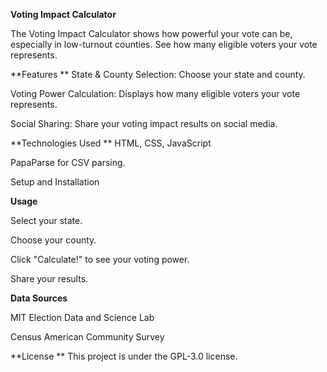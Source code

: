 **Voting Impact Calculator**

The Voting Impact Calculator shows how powerful your vote can be, especially in low-turnout counties. See how many eligible voters your vote represents.

**Features
**
State & County Selection: Choose your state and county.

Voting Power Calculation: Displays how many eligible voters your vote represents.

Social Sharing: Share your voting impact results on social media.

**Technologies Used
**
HTML, CSS, JavaScript

PapaParse for CSV parsing.

Setup and Installation

**Usage**

Select your state.

Choose your county.

Click "Calculate!" to see your voting power.

Share your results.

**Data Sources**

MIT Election Data and Science Lab

Census American Community Survey 

**License
**
This project is under the GPL-3.0 license.


